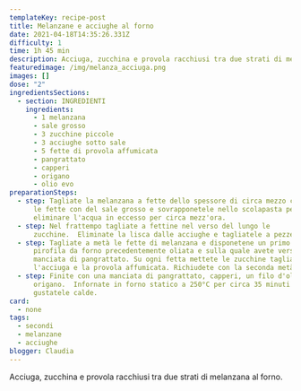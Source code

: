 ```yaml
---
templateKey: recipe-post
title: Melanzane e acciughe al forno
date: 2021-04-18T14:35:26.331Z
difficulty: 1
time: 1h 45 min
description: Acciuga, zucchina e provola racchiusi tra due strati di melanzana al forno.
featuredimage: /img/melanza_acciuga.png
images: []
dose: "2"
ingredientsSections:
  - section: INGREDIENTI
    ingredients:
      - 1 melanzana
      - sale grosso
      - 3 zucchine piccole
      - 3 acciughe sotto sale
      - 5 fette di provola affumicata
      - pangrattato
      - capperi
      - origano
      - olio evo
preparationSteps:
  - step: Tagliate la melanzana a fette dello spessore di circa mezzo cm. Cospargete
      le fette con del sale grosso e sovrapponetele nello scolapasta per
      eliminare l'acqua in eccesso per circa mezz'ora.
  - step: Nel frattempo tagliate a fettine nel verso del lungo le
      zucchine.  Eliminate la lisca dalle acciughe e tagliatele a pezzetti.
  - step: Tagliate a metà le fette di melanzana e disponetene un primo strato in una
      pirofila da forno precedentemente oliata e sulla quale avete versato una
      manciata di pangrattato. Su ogni fetta mettete le zucchine tagliate,
      l'acciuga e la provola affumicata. Richiudete con la seconda metà.
  - step: Finite con una manciata di pangrattato, capperi, un filo d'olio evo e
      origano.  Infornate in forno statico a 250°C per circa 35 minuti e
      gustatele calde.
card:
  - none
tags:
  - secondi
  - melanzane
  - acciughe
blogger: Claudia
---
```

Acciuga, zucchina e provola racchiusi tra due strati di melanzana al forno.